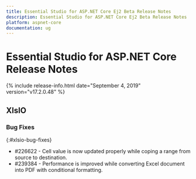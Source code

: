 ```yaml
---
title: Essential Studio for ASP.NET Core Ej2 Beta Release Notes  
description: Essential Studio for ASP.NET Core Ej2 Beta Release Notes  
platform: aspnet-core
documentation: ug
---
```


# Essential Studio for ASP.NET Core  Release Notes  

{% include release-info.html date="September 4, 2019"  version="v17.2.0.48" %} 






## XlsIO

### Bug Fixes
{:#xlsio-bug-fixes}

* \#226622 - Cell value is now updated properly while coping a range from source to destination.
* \#239384 - Performance is improved while converting Excel document into PDF with conditional formatting.
